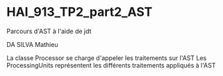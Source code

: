 # HAI_913_TP2_part2_AST
Parcours d'AST à l'aide de jdt

DA SILVA Mathieu

La classe Processor se charge d'appeler les traitements sur l'AST
Les ProcessingUnits représentent les différents traitements appliqués à l'AST
